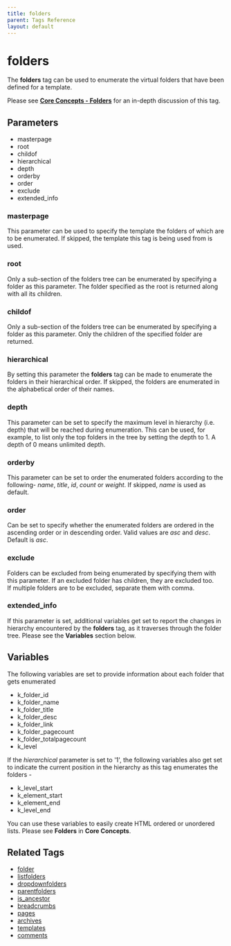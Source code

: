 ```yaml
---
title: folders
parent: Tags Reference
layout: default
---
```


# folders

The **folders** tag can be used to enumerate the virtual folders that have been defined for a template.

Please see [**Core Concepts - Folders**](../../concepts/using-folders.html) for an in-depth discussion of this tag.

## Parameters

*   masterpage
*   root
*   childof
*   hierarchical
*   depth
*   orderby
*   order
*   exclude
*   extended\_info

### masterpage

This parameter can be used to specify the template the folders of which are to be enumerated. If skipped, the template this tag is being used from is used.

### root

Only a sub-section of the folders tree can be enumerated by specifying a folder as this parameter. The folder specified as the root is returned along with all its children.

### childof

Only a sub-section of the folders tree can be enumerated by specifying a folder as this parameter. Only the children of the specified folder are returned.

### hierarchical

By setting this parameter the **folders** tag can be made to enumerate the folders in their hierarchical order. If skipped, the folders are enumerated in the alphabetical order of their names.

### depth

This parameter can be set to specify the maximum level in hierarchy (i.e. depth) that will be reached during enumeration. This can be used, for example, to list only the top folders in the tree by setting the depth to 1\. A depth of 0 means unlimited depth.

### orderby

This parameter can be set to order the enumerated folders according to the following- _name_, _title_, _id_, _count_ or _weight_. If skipped, _name_ is used as default.

### order

Can be set to specify whether the enumerated folders are ordered in the ascending order or in descending order. Valid values are _asc_ and _desc_. Default is _asc_.

### exclude

Folders can be excluded from being enumerated by specifying them with this parameter. If an excluded folder has children, they are excluded too.<br/>
If multiple folders are to be excluded, separate them with comma.

### extended_info

If this parameter is set, additional variables get set to report the changes in hierarchy encountered by the **folders** tag, as it traverses through the folder tree. Please see the **Variables** section below.

## Variables

The following variables are set to provide information about each folder that gets enumerated

*   k\_folder\_id
*   k\_folder\_name
*   k\_folder\_title
*   k\_folder\_desc
*   k\_folder\_link
*   k\_folder\_pagecount
*   k\_folder\_totalpagecount
*   k\_level

If the _hierarchical_ parameter is set to '1', the following variables also get set to indicate the current position in the hierarchy as this tag enumerates the folders -

*   k\_level\_start
*   k\_element\_start
*   k\_element\_end
*   k\_level\_end

You can use these variables to easily create HTML ordered or unordered lists. Please see **Folders** in **Core Concepts**.

## Related Tags

*   [folder](../folder.html)
*   [listfolders](../listfolders.html)
*   [dropdownfolders](../dropdownfolders.html)
*   [parentfolders](../parentfolders.html)
*   [is\_ancestor](../is_ancestor.html)
*   [breadcrumbs](../breadcrumbs.html)
*   [pages](../pages.html)
*   [archives](../archives.html)
*   [templates](../templates.html)
*   [comments](../comments.html)
